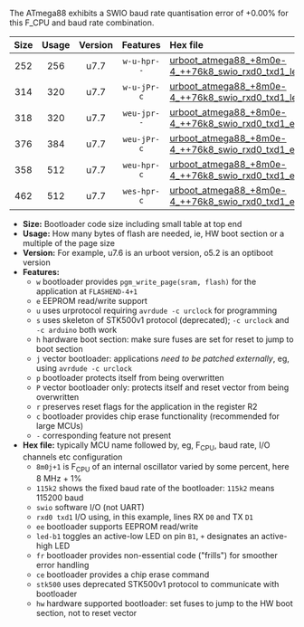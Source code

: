 The ATmega88 exhibits a SWIO baud rate quantisation error of +0.00% for this F_CPU and baud rate combination.

|Size|Usage|Version|Features|Hex file|
|:-:|:-:|:-:|:-:|:--|
|252|256|u7.7|`w-u-hpr--`|[urboot_atmega88_+8m0e-4_++76k8_swio_rxd0_txd1_led+b5_hw.hex](https://raw.githubusercontent.com/stefanrueger/urboot.hex/main/cores/minicore/atmega88/internal_oscillator/fcpu_+8m0e-4/br_++76k8/urboot_atmega88_+8m0e-4_++76k8_swio_rxd0_txd1_led+b5_hw.hex)|
|314|320|u7.7|`w-u-jPr-c`|[urboot_atmega88_+8m0e-4_++76k8_swio_rxd0_txd1_led+b5_fr_ce.hex](https://raw.githubusercontent.com/stefanrueger/urboot.hex/main/cores/minicore/atmega88/internal_oscillator/fcpu_+8m0e-4/br_++76k8/urboot_atmega88_+8m0e-4_++76k8_swio_rxd0_txd1_led+b5_fr_ce.hex)|
|318|320|u7.7|`weu-jpr--`|[urboot_atmega88_+8m0e-4_++76k8_swio_rxd0_txd1_ee_led+b5.hex](https://raw.githubusercontent.com/stefanrueger/urboot.hex/main/cores/minicore/atmega88/internal_oscillator/fcpu_+8m0e-4/br_++76k8/urboot_atmega88_+8m0e-4_++76k8_swio_rxd0_txd1_ee_led+b5.hex)|
|376|384|u7.7|`weu-jPr-c`|[urboot_atmega88_+8m0e-4_++76k8_swio_rxd0_txd1_ee_led+b5_fr_ce.hex](https://raw.githubusercontent.com/stefanrueger/urboot.hex/main/cores/minicore/atmega88/internal_oscillator/fcpu_+8m0e-4/br_++76k8/urboot_atmega88_+8m0e-4_++76k8_swio_rxd0_txd1_ee_led+b5_fr_ce.hex)|
|358|512|u7.7|`weu-hpr-c`|[urboot_atmega88_+8m0e-4_++76k8_swio_rxd0_txd1_ee_led+b5_fr_ce_hw.hex](https://raw.githubusercontent.com/stefanrueger/urboot.hex/main/cores/minicore/atmega88/internal_oscillator/fcpu_+8m0e-4/br_++76k8/urboot_atmega88_+8m0e-4_++76k8_swio_rxd0_txd1_ee_led+b5_fr_ce_hw.hex)|
|462|512|u7.7|`wes-hpr-c`|[urboot_atmega88_+8m0e-4_++76k8_swio_rxd0_txd1_ee_led+b5_fr_ce_stk500_hw.hex](https://raw.githubusercontent.com/stefanrueger/urboot.hex/main/cores/minicore/atmega88/internal_oscillator/fcpu_+8m0e-4/br_++76k8/urboot_atmega88_+8m0e-4_++76k8_swio_rxd0_txd1_ee_led+b5_fr_ce_stk500_hw.hex)|

- **Size:** Bootloader code size including small table at top end
- **Usage:** How many bytes of flash are needed, ie, HW boot section or a multiple of the page size
- **Version:** For example, u7.6 is an urboot version, o5.2 is an optiboot version
- **Features:**
  + `w` bootloader provides `pgm_write_page(sram, flash)` for the application at `FLASHEND-4+1`
  + `e` EEPROM read/write support
  + `u` uses urprotocol requiring `avrdude -c urclock` for programming
  + `s` uses skeleton of STK500v1 protocol (deprecated); `-c urclock` and `-c arduino` both work
  + `h` hardware boot section: make sure fuses are set for reset to jump to boot section
  + `j` vector bootloader: applications *need to be patched externally*, eg, using `avrdude -c urclock`
  + `p` bootloader protects itself from being overwritten
  + `P` vector bootloader only: protects itself and reset vector from being overwritten
  + `r` preserves reset flags for the application in the register R2
  + `c` bootloader provides chip erase functionality (recommended for large MCUs)
  + `-` corresponding feature not present
- **Hex file:** typically MCU name followed by, eg, F<sub>CPU</sub>, baud rate, I/O channels etc configuration
  + `8m0j+1` is F<sub>CPU</sub> of an internal oscillator varied by some percent, here 8 MHz + 1%
  + `115k2` shows the fixed baud rate of the bootloader: `115k2` means 115200 baud
  + `swio` software I/O (not UART)
  + `rxd0 txd1` I/O using, in this example, lines RX `D0` and TX `D1`
  + `ee` bootloader supports EEPROM read/write
  + `led-b1` toggles an active-low LED on pin `B1`, `+` designates an active-high LED
  + `fr` bootloader provides non-essential code ("frills") for smoother error handling
  + `ce` bootloader provides a chip erase command
  + `stk500` uses deprecated STK500v1 protocol to communicate with bootloader
  + `hw` hardware supported bootloader: set fuses to jump to the HW boot section, not to reset vector
